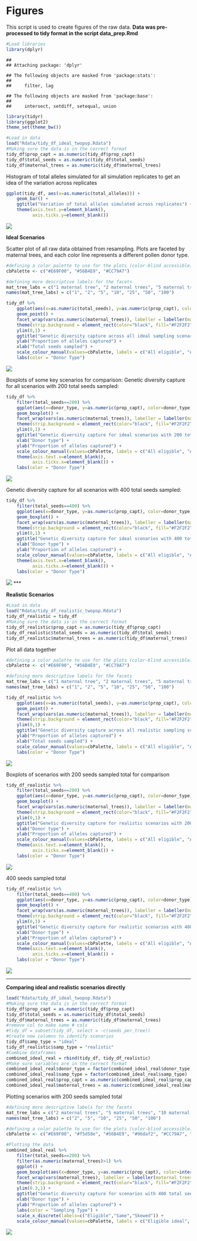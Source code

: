 
# Figures

This script is used to create figures of the raw data. **Data was
pre-processed to tidy format in the script data_prep.Rmd**

``` r
#Load libraries 
library(dplyr)
```

    ## 
    ## Attaching package: 'dplyr'

    ## The following objects are masked from 'package:stats':
    ## 
    ##     filter, lag

    ## The following objects are masked from 'package:base':
    ## 
    ##     intersect, setdiff, setequal, union

``` r
library(tidyr)
library(ggplot2)
theme_set(theme_bw())

#Load in data 
load("Rdata/tidy_df_ideal_twopop.Rdata")
#Making sure the data is in the correct format
tidy_df$prop_capt = as.numeric(tidy_df$prop_capt)
tidy_df$total_seeds = as.numeric(tidy_df$total_seeds)
tidy_df$maternal_trees = as.numeric(tidy_df$maternal_trees)
```

Histogram of total alleles simulated for all simulation replicates to
get an idea of the variation across replicates

``` r
ggplot(tidy_df, aes(x=as.numeric(total_alleles))) +
    geom_bar() +
    ggtitle("Variation of total alleles simulated across replicates") +
    theme(axis.text.y=element_blank(),
          axis.ticks.y=element_blank())
```

![](4_figures_twopop_files/figure-gfm/unnamed-chunk-2-1.png)<!-- -->

**Ideal Scenarios**

Scatter plot of all raw data obtained from resampling. Plots are faceted
by maternal trees, and each color line represents a different pollen
donor type.

``` r
#defining a color palette to use for the plots (color-blind accessible)
cbPalette <- c("#E69F00", "#56B4E9", "#CC79A7")

#defining more descriptive labels for the facets 
mat_tree_labs = c("1 maternal tree", "2 maternal trees", "5 maternal trees", "10 maternal trees", "25 maternal trees", "50 maternal trees", "100 maternal trees")
names(mat_tree_labs) = c("1", "2", "5", "10", "25", "50", "100")

tidy_df %>% 
    ggplot(aes(x=as.numeric(total_seeds), y=as.numeric(prop_capt), color=donor_type)) +
    geom_point() +
    facet_wrap(vars(as.numeric(maternal_trees)), labeller = labeller(maternal_trees = mat_tree_labs)) +
    theme(strip.background = element_rect(color="black", fill="#F2F2F2", linetype="solid")) +
    ylim(0,1) + 
    ggtitle("Genetic diversity capture across all ideal sampling scenarios") +
    ylab("Proportion of alleles captured") + 
    xlab("Total seeds sampled") + 
    scale_colour_manual(values=cbPalette, labels = c("All eligible", "All same", "Skewed")) + 
    labs(color = "Donor Type")
```

![](4_figures_twopop_files/figure-gfm/unnamed-chunk-3-1.png)<!-- -->

Boxplots of some key scenarios for comparison: Genetic diversity capture
for all scenarios with 200 total seeds sampled:

``` r
tidy_df %>% 
    filter(total_seeds==200) %>% 
    ggplot(aes(x=donor_type, y=as.numeric(prop_capt), color=donor_type)) +
    geom_boxplot() +
    facet_wrap(vars(as.numeric(maternal_trees)), labeller = labeller(maternal_trees = mat_tree_labs)) +
    theme(strip.background = element_rect(color="black", fill="#F2F2F2", linetype="solid")) +
    ylim(0,1) + 
    ggtitle("Genetic diversity capture for ideal scenarios with 200 total seeds sampled") +
    xlab("Donor type") +
    ylab("Proportion of alleles captured") +
    scale_colour_manual(values=cbPalette, labels = c("All eligible", "All same", "Skewed")) +
    theme(axis.text.x=element_blank(),
          axis.ticks.x=element_blank()) + 
    labs(color = "Donor Type")
```

![](4_figures_twopop_files/figure-gfm/unnamed-chunk-4-1.png)<!-- -->

Genetic diversity capture for all scenarios with 400 total seeds
sampled:

``` r
tidy_df %>% 
    filter(total_seeds==400) %>% 
    ggplot(aes(x=donor_type, y=as.numeric(prop_capt), color=donor_type)) +
    geom_boxplot() +
    facet_wrap(vars(as.numeric(maternal_trees)), labeller = labeller(maternal_trees = mat_tree_labs)) +
    theme(strip.background = element_rect(color="black", fill="#F2F2F2", linetype="solid")) +
    ylim(0,1) + 
    ggtitle("Genetic diversity capture for ideal scenarios with 400 total seeds sampled") +
    xlab("Donor type") +
    ylab("Proportion of alleles captured") +
    scale_colour_manual(values=cbPalette, labels = c("All eligible", "All same", "Skewed")) +
    theme(axis.text.x=element_blank(),
          axis.ticks.x=element_blank()) + 
    labs(color = "Donor Type")
```

![](4_figures_twopop_files/figure-gfm/unnamed-chunk-5-1.png)<!-- -->
\*\*\*

**Realistic Scenarios**

``` r
#Load in data
load("Rdata/tidy_df_realistic_twopop.Rdata")
tidy_df_realistic = tidy_df
#Making sure the data is in the correct format
tidy_df_realistic$prop_capt = as.numeric(tidy_df$prop_capt)
tidy_df_realistic$total_seeds = as.numeric(tidy_df$total_seeds)
tidy_df_realistic$maternal_trees = as.numeric(tidy_df$maternal_trees)
```

Plot all data together

``` r
#defining a color palette to use for the plots (color-blind accessible)
cbPalette <- c("#E69F00", "#56B4E9", "#CC79A7")

#defining more descriptive labels for the facets 
mat_tree_labs = c("1 maternal tree", "2 maternal trees", "5 maternal trees", "10 maternal trees", "25 maternal trees", "50 maternal trees", "100 maternal trees")
names(mat_tree_labs) = c("1", "2", "5", "10", "25", "50", "100")

tidy_df_realistic %>% 
    ggplot(aes(x=as.numeric(total_seeds), y=as.numeric(prop_capt), color=donor_type)) +
    geom_point() +
    facet_wrap(vars(as.numeric(maternal_trees)), labeller = labeller(maternal_trees = mat_tree_labs)) +
    theme(strip.background = element_rect(color="black", fill="#F2F2F2", linetype="solid")) +
    ylim(0,1) + 
    ggtitle("Genetic diversity capture across all realistic sampling scenarios") +
    ylab("Proportion of alleles captured") + 
    xlab("Total seeds sampled") + 
    scale_colour_manual(values=cbPalette, labels = c("All eligible", "All same", "Skewed")) + 
    labs(color = "Donor Type")
```

![](4_figures_twopop_files/figure-gfm/unnamed-chunk-7-1.png)<!-- -->

Boxplots of scenarios with 200 seeds sampled total for comparison

``` r
tidy_df_realistic %>% 
    filter(total_seeds==200) %>% 
    ggplot(aes(x=donor_type, y=as.numeric(prop_capt), color=donor_type)) +
    geom_boxplot() +
    facet_wrap(vars(as.numeric(maternal_trees)), labeller = labeller(maternal_trees = mat_tree_labs)) +
    theme(strip.background = element_rect(color="black", fill="#F2F2F2", linetype="solid")) +
    ylim(0,1) + 
    ggtitle("Genetic diversity capture for realistic scenarios with 200 total seeds sampled") +
    xlab("Donor type") +
    ylab("Proportion of alleles captured") +
    scale_colour_manual(values=cbPalette, labels = c("All eligible", "All same", "Skewed")) +
    theme(axis.text.x=element_blank(),
          axis.ticks.x=element_blank()) + 
    labs(color = "Donor Type")
```

![](4_figures_twopop_files/figure-gfm/unnamed-chunk-8-1.png)<!-- -->

400 seeds sampled total

``` r
tidy_df_realistic %>% 
    filter(total_seeds==400) %>% 
    ggplot(aes(x=donor_type, y=as.numeric(prop_capt), color=donor_type)) +
    geom_boxplot() +
    facet_wrap(vars(as.numeric(maternal_trees)), labeller = labeller(maternal_trees = mat_tree_labs)) +
    theme(strip.background = element_rect(color="black", fill="#F2F2F2", linetype="solid")) +
    ylim(0,1) + 
    ggtitle("Genetic diversity capture for realistic scenarios with 400 total seeds sampled") +
    xlab("Donor type") +
    ylab("Proportion of alleles captured") +
    scale_colour_manual(values=cbPalette, labels = c("All eligible", "All same", "Skewed")) +
    theme(axis.text.x=element_blank(),
          axis.ticks.x=element_blank()) + 
    labs(color = "Donor Type")
```

![](4_figures_twopop_files/figure-gfm/unnamed-chunk-9-1.png)<!-- -->

------------------------------------------------------------------------

**Comparing ideal and realistic scenarios directly**

``` r
load("Rdata/tidy_df_ideal_twopop.Rdata")
#Making sure the data is in the correct format
tidy_df$prop_capt = as.numeric(tidy_df$prop_capt)
tidy_df$total_seeds = as.numeric(tidy_df$total_seeds)
tidy_df$maternal_trees = as.numeric(tidy_df$maternal_trees)
#remove col to make same # cols 
#tidy_df = subset(tidy_df, select = -c(seeds_per_tree))
#Create new columns to identify scenarios 
tidy_df$samp_type = "ideal"
tidy_df_realistic$samp_type = "realistic"
#Combine dataframes
combined_ideal_real = rbind(tidy_df, tidy_df_realistic)
#Make sure variables are in the correct format 
combined_ideal_real$donor_type = factor(combined_ideal_real$donor_type)
combined_ideal_real$samp_type = factor(combined_ideal_real$samp_type)
combined_ideal_real$prop_capt = as.numeric(combined_ideal_real$prop_capt)
combined_ideal_real$maternal_trees = as.numeric(combined_ideal_real$maternal_trees)
```

Plotting scenarios with 200 seeds sampled total

``` r
#defining more descriptive labels for the facets 
mat_tree_labs = c("2 maternal trees", "5 maternal trees", "10 maternal trees", "25 maternal trees", "50 maternal trees", "100 maternal trees")
names(mat_tree_labs) = c("2", "5", "10", "25", "50", "100")

#defining a color palette to use for the plots (color-blind accessible)
cbPalette <- c("#E69F00", "#f5d58e", "#56B4E9", "#96daf2", "#CC79A7", "#fcd2e9")

#Plotting the data
combined_ideal_real %>%
    filter(total_seeds==200) %>%
    filter(as.numeric(maternal_trees)>1) %>%
    ggplot() +
    geom_boxplot(aes(x=donor_type, y=as.numeric(prop_capt), color=interaction(samp_type, donor_type))) +
    facet_wrap(vars(maternal_trees), labeller = labeller(maternal_trees = mat_tree_labs)) +
    theme(strip.background = element_rect(color="black", fill="#F2F2F2", linetype="solid")) +
    ylim(0.3,1) + 
    ggtitle("Genetic diversity capture for scenarios with 400 total seeds sampled") +
    xlab("Donor type") +
    ylab("Proportion of alleles captured") +
    labs(color = "Sampling Type") +
    scale_x_discrete(labels=c("Eligible","Same","Skewed")) + 
    scale_colour_manual(values=cbPalette, labels = c("Eligible ideal", "Eligible realistic", "Same ideal", "Same realistic", "Skewed ideal", "Skewed realistic"))
```

![](4_figures_twopop_files/figure-gfm/unnamed-chunk-11-1.png)<!-- -->
